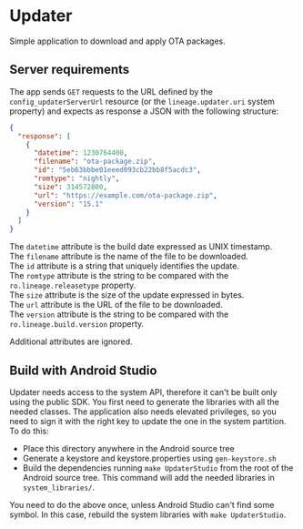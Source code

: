 Updater
=======
Simple application to download and apply OTA packages.


Server requirements
-------------------
The app sends `GET` requests to the URL defined by the `config_updaterServerUrl`
resource (or the `lineage.updater.uri` system property) and expects as response
a JSON with the following structure:
```json
{
  "response": [
    {
      "datetime": 1230764400,
      "filename": "ota-package.zip",
      "id": "5eb63bbbe01eeed093cb22bb8f5acdc3",
      "romtype": "nightly",
      "size": 314572800,
      "url": "https://example.com/ota-package.zip",
      "version": "15.1"
    }
  ]
}
```

The `datetime` attribute is the build date expressed as UNIX timestamp.  
The `filename` attribute is the name of the file to be downloaded.  
The `id` attribute is a string that uniquely identifies the update.  
The `romtype` attribute is the string to be compared with the `ro.lineage.releasetype` property.  
The `size` attribute is the size of the update expressed in bytes.  
The `url` attribute is the URL of the file to be downloaded.  
The `version` attribute is the string to be compared with the `ro.lineage.build.version` property.  

Additional attributes are ignored.


Build with Android Studio
-------------------------
Updater needs access to the system API, therefore it can't be built only using
the public SDK. You first need to generate the libraries with all the needed
classes. The application also needs elevated privileges, so you need to sign
it with the right key to update the one in the system partition. To do this:

 - Place this directory anywhere in the Android source tree
 - Generate a keystore and keystore.properties using `gen-keystore.sh`
 - Build the dependencies running `make UpdaterStudio` from the root of the
   Android source tree. This command will add the needed libraries in
   `system_libraries/`.

You need to do the above once, unless Android Studio can't find some symbol.
In this case, rebuild the system libraries with `make UpdaterStudio`.
